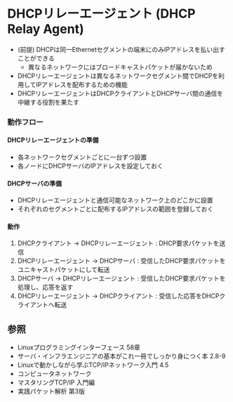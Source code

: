 # DHCPリレーエージェント (DHCP Relay Agent)
- (前提) DHCPは同一Ethernetセグメントの端末にのみIPアドレスを払い出すことができる
  - 異なるネットワークにはブロードキャストパケットが届かないため
- DHCPリレーエージェントは異なるネットワークセグメント間でDHCPを利用してIPアドレスを配布するための機能
- DHCPリレーエージェントはDHCPクライアントとDHCPサーバ間の通信を中継する役割を果たす

### 動作フロー
#### DHCPリレーエージェントの準備
- 各ネットワークセグメントごとに一台ずつ設置
- 各ノードにDHCPサーバのIPアドレスを設定しておく

#### DHCPサーバの準備
- DHCPリレーエージェントと通信可能なネットワーク上のどこかに設置
- それぞれのセグメントごとに配布するIPアドレスの範囲を登録しておく

#### 動作
1. DHCPクライアント       -> DHCPリレーエージェント : DHCP要求パケットを送信
2. DHCPリレーエージェント -> DHCPサーバ             : 受信したDHCP要求パケットをユニキャストパケットにして転送
3. DHCPサーバ             -> DHCPリレーエージェント : 受信したDHCP要求パケットを処理し、応答を返す
4. DHCPリレーエージェント -> DHCPクライアント       : 受信した応答をDHCPクライアントへ転送

## 参照
- Linuxプログラミングインターフェース 58章
- サーバ・インフラエンジニアの基本がこれ一冊でしっかり身につく本 2.8-9
- Linuxで動かしながら学ぶTCP/IPネットワーク入門 4.5
- コンピュータネットワーク
- マスタリングTCP/IP 入門編
- 実践パケット解析 第3版
